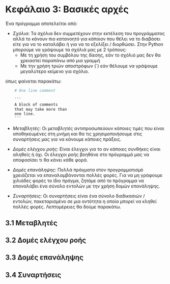 # Κεφάλαιο 3: Βασικές αρχές

Ένα πρόγραμμα αποτελείται από:

* *Σχόλια*: Τα σχόλια δεν συμμετέχουν στην εκτέλεση του προγράμματος αλλά το κάνουν πιο κατανοητό για κάποιον που θέλει να το διαβάσει είτε για να το καταλάβει ή για να το εξελίξει / διορθώσει. Στην Python μπορούμε να γράψουμε τα σχόλιά μας με 2 τρόπους:
	* Με τη χρήση του συμβόλου της δίεσης, εάν το σχόλιό μας δεν θα χρειαστεί παραπάνω από μια γραμμή
	* Με την χρήση τριών αποστρόφων (`) εάν θέλουμε να γράψουμε μεγαλύτερο κείμενο για σχόλιο.

όπως φαίνεται παρακάτω:

```python
	# One line comment

	```
	A block of comments
	that may take more than
	one line.
	```

```

* *Μεταβλητές*: Οι μεταβλητές αντιπροσωπεύουν κάποιες τιμές που είναι αποθηκευμένες στη μνήμη και θα τις χρησιμοποιήσουμε στις συναρτήσεις μας για να κάνουμε κάποιες πράξεις.

* *Δομές ελέγχου ροής*: Είναι έλεγχοι για το αν κάποιες συνθήκες είναι αληθείς ή όχι. Οι έλεγχοι ροής βοηθάνε στο πρόγραμμά μας να αποφασίσει τι θα κάνει κάθε φορά.

* *Δομές επανάληψης*: Πολλά πράγματα στον προγραμματισμό χρειάζεται να επαναλαμβάνονται πολλές φορές. Για να μη γράφουμε χιλιάδες φορές το ίδιο πράγμα, ζητάμε από το πρόγραμμα να επαναλάβει ένα σύνολο εντολών με την χρήση δομών επανάληψης.

* *Συναρτήσεις*: Οι συναρτήσεις είναι ένα σύνολο διαδικασιών / εντολών, πακεταρισμένο σε μια οντότητα η οποία μπορεί να κληθεί πολλές φορές. Λεπτομέρειες θα δούμε παρακάτω.

## 3.1 Μεταβλητές

## 3.2 Δομές ελέγχου ροής 

## 3.3 Δομές επανάληψης

## 3.4 Συναρτήσεις